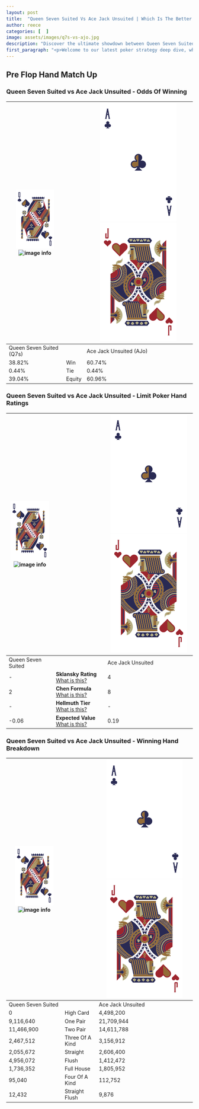 ```yaml
---
layout: post
title:  "Queen Seven Suited Vs Ace Jack Unsuited | Which Is The Better Hand In Poker? A Complete Guide"
author: reece
categories: [  ]
image: assets/images/q7s-vs-ajo.jpg
description: "Discover the ultimate showdown between Queen Seven Suited and Ace Jack Unsuited in poker! Uncover the odds, strategies, and scenarios where one hand triumphs over the other. Get ready to up your poker game with this thrilling analysis."
first_paragraph: "<p>Welcome to our latest poker strategy deep dive, where we're pitting two distinct hands against each other in a high-stakes showdown: Queen Seven Suited vs Ace Jack Unsuited.</p><p>In the dynamic world of poker, every decision counts, and knowing which hand holds the upper hand is key to your success at the table.</p><p>In this article, we'll dissect these two hands, explore the scenarios where one dominates the other, and equip you with the knowledge to make strategic choices that can tip the odds in your favor.</p><p>Get ready to unravel the intriguing dynamics of these poker hands and elevate your game to new heights.</p>"
---
```




[comment]: # (sp0)

## Pre Flop Hand Match Up

<div class="table hand-ratings" markdown="1"> 



### Queen Seven Suited vs Ace Jack Unsuited - Odds Of Winning


    
| ![image info](assets/images/hand1/Q.png) ![image info](assets/images/hand1/7s.png) |  | ![image info](assets/images/hand2/A.png) ![image info](assets/images/hand2/Jo.png) |
| -------- | -------- | -------- |
| Queen Seven Suited (Q7s) |  | Ace Jack Unsuited (AJo) |
| 38.82% | Win | 60.74% |
| 0.44% | Tie | 0.44% |
| 39.04% | Equity | 60.96% |




[comment]: # (sp1)



### Queen Seven Suited vs Ace Jack Unsuited - Limit Poker Hand Ratings


    
| ![image info](assets/images/hand1/Q.png) ![image info](assets/images/hand1/7s.png) |  | ![image info](assets/images/hand2/A.png) ![image info](assets/images/hand2/Jo.png) |
| -------- | -------- | -------- |
| Queen Seven Suited |  | Ace Jack Unsuited |
| - | **Sklansky Rating** [What is this?](/sklansky-rating-explained) | 4 |
| 2 | **Chen Formula** [What is this?](/chen-formula-explained) | 8 |
| - | **Hellmuth Tier** [What is this?](/Hellmuth-tier-explained) | - |
| -0.06 | **Expected Value** [What is this?](/expected-value-explained) | 0.19 |




[comment]: # (sp2)



### Queen Seven Suited vs Ace Jack Unsuited - Winning Hand Breakdown


    
| ![image info](assets/images/hand1/Q.png) ![image info](assets/images/hand1/7s.png) |  | ![image info](assets/images/hand2/A.png) ![image info](assets/images/hand2/Jo.png) |
| -------- | -------- | -------- |
| Queen Seven Suited |  | Ace Jack Unsuited |
| 0 | High Card | 4,498,200 |
| 9,116,640 | One Pair | 21,709,944 |
| 11,466,900 | Two Pair | 14,611,788 |
| 2,467,512 | Three Of A Kind | 3,156,912 |
| 2,055,672 | Straight | 2,606,400 |
| 4,956,072 | Flush | 1,412,472 |
| 1,736,352 | Full House | 1,805,952 |
| 95,040 | Four Of A Kind | 112,752 |
| 12,432 | Straight Flush | 9,876 |




[comment]: # (sp3)



</div>

[comment]: # (sp4)



[comment]: # (sp5)

